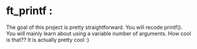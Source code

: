 # ft_printf :
The goal of this project is pretty straightforward. You will recode printf().
You will mainly learn about using a variable number of arguments. How cool is that??
It is actually pretty cool :)
